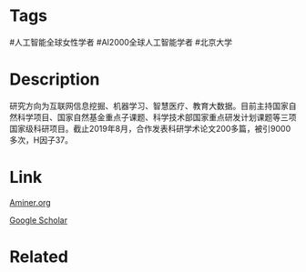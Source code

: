# Tags

#人工智能全球女性学者 #AI2000全球人工智能学者  #北京大学

# Description

研究方向为互联网信息挖掘、机器学习、智慧医疗、教育大数据。目前主持国家自然科学项目、国家自然基金重点子课题、科学技术部国家重点研发计划课题等三项国家级科研项目。截止2019年8月，合作发表科研学术论文200多篇，被引9000多次，H因子37。

# Link

[Aminer.org](https://www.aminer.org/profile/Ming%20Zhang/54069f2cdabfae92b4218c08)

[Google Scholar](https://scholar.google.com/citations?hl=en&user=LbzoQBsAAAAJ)

# Related

